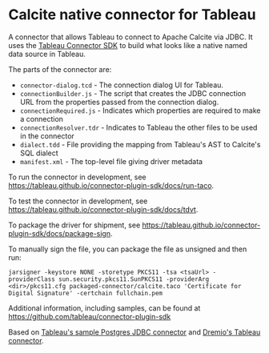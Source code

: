 <!--
{% comment %}
Licensed to the Apache Software Foundation (ASF) under one or more
contributor license agreements.  See the NOTICE file distributed with
this work for additional information regarding copyright ownership.
The ASF licenses this file to you under the Apache License, Version 2.0
(the "License"); you may not use this file except in compliance with
the License.  You may obtain a copy of the License at

http://www.apache.org/licenses/LICENSE-2.0

Unless required by applicable law or agreed to in writing, software
distributed under the License is distributed on an "AS IS" BASIS,
WITHOUT WARRANTIES OR CONDITIONS OF ANY KIND, either express or implied.
See the License for the specific language governing permissions and
limitations under the License.
{% endcomment %}
-->

# Calcite native connector for Tableau

A connector that allows Tableau to connect to Apache Calcite via
JDBC. It uses the
[Tableau Connector SDK](https://github.com/tableau/connector-plugin-sdk)
to build what looks like a native named data source in Tableau.

The parts of the connector are:
 * `connector-dialog.tcd` - The connection dialog UI for Tableau.
 * `connectionBuilder.js` - The script that creates the JDBC
   connection URL from the properties passed from the connection
   dialog.
 * `connectionRequired.js` - Indicates which properties are
   required to make a connection
 * `connectionResolver.tdr` - Indicates to Tableau the other
   files to be used in the connector
 * `dialect.tdd` - File providing the mapping from Tableau's AST to
   Calcite's SQL dialect
 * `manifest.xml` - The top-level file giving driver metadata

To run the connector in development, see
https://tableau.github.io/connector-plugin-sdk/docs/run-taco.

To test the connector in development, see
https://tableau.github.io/connector-plugin-sdk/docs/tdvt.

To package the driver for shipment, see
https://tableau.github.io/connector-plugin-sdk/docs/package-sign.

To manually sign the file, you can package the file as unsigned and
then run:
```
jarsigner -keystore NONE -storetype PKCS11 -tsa <tsaUrl> -providerClass sun.security.pkcs11.SunPKCS11 -providerArg <dir>/pkcs11.cfg packaged-connector/calcite.taco 'Certificate for Digital Signature' -certchain fullchain.pem
```

Additional information, including samples, can be found at https://github.com/tableau/connector-plugin-sdk

Based on
[Tableau's sample Postgres JDBC connector](https://github.com/tableau/connector-plugin-sdk/tree/master/samples/plugins/postgres_jdbc)
and
[Dremio's Tableau connector](https://github.com/dremio-hub/tableau-connector).
